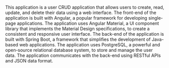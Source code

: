 This application is a user CRUD application that allows users to create, read, update, and delete their data using a web interface. The front-end of the application is built with Angular, a popular framework for developing single-page applications. The application uses Angular Material, a UI component library that implements the Material Design specifications, to create a consistent and responsive user interface. The back-end of the application is built with Spring Boot, a framework that simplifies the development of Java-based web applications. The application uses PostgreSQL, a powerful and open-source relational database system, to store and manage the user data. The application communicates with the back-end using RESTful APIs and JSON data format.
